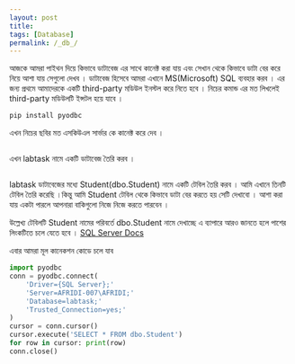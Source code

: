 ```yaml
---
layout: post
title: 
tags: [Database]
permalink: /_db_/
---
```


আজকে আমরা পাইথন দিয়ে কিভাবে ডাটাবেজ এর সাথে কানেক্ট করা যায় এবং সেখান থেকে কিভাবে ডাটা বের করে নিয়ে আশা যায় সেগুলো দেখব ।
ডাটাবেজ হিসেবে আমরা এখানে MS(Microsoft) SQL ব্যবহার করব ।
এর জন্য প্রথমে আমাদেরকে একটি third-party মডিউল ইনস্টল করে নিতে হবে । নিচের কমান্ড এর মত লিখলেই third-party মডিউলটি ইন্সটল হয়ে যাবে ।

```py
pip install pyodbc
```
এখন নিচের ছবির মত এসকিউএল সার্ভার কে কানেক্ট করে দেব ।
<p align='center'>
<img src='https://user-images.githubusercontent.com/35966401/65819751-146e4280-e242-11e9-8053-96a9f2e7d2a3.png' alt=''>
</p>

এখন labtask নামে একটি ডাটাবেজ তৈরি করব ।
<p align='center'>
<img src='https://user-images.githubusercontent.com/35966401/65819771-61521900-e242-11e9-8e25-681397a1b51d.png' alt=''>
</p>
labtask ডাটাবেজের মধ্যে Student(dbo.Student) নামে একটি টেবিল তৈরি করব । আমি এখানে তিনটি টেবিল তৈরি করেছি ।কিন্তু আমি Student টেবিল থেকে কিভাবে ডাটা বের করতে হয় সেটি দেখাবো । আশা করা যায় একটা পারলে আপনারা বাকিগুলো নিজে নিজে করতে পারবেন ।

উল্লেখ্য টেবিলটি Student নামের পরিবর্তে dbo.Student নামে দেখাচ্ছে এ ব্যাপারে আরও জানতে হলে 
পাশের লিংকটিতে চলে যেতে হবে । [SQL Server Docs](https://bit.ly/2nSgGiy)

 এবার আমরা মূল কানেকশন কোডে চলে যাব
```py
import pyodbc
conn = pyodbc.connect(
    'Driver={SQL Server};'
    'Server=AFRIDI-007\AFRIDI;'
    'Database=labtask;'
    'Trusted_Connection=yes;'
)
cursor = conn.cursor()
cursor.execute('SELECT * FROM dbo.Student')
for row in cursor: print(row)
conn.close()
```

